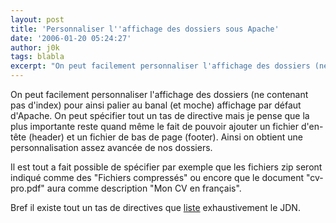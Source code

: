 ```yaml
---
layout: post
title: 'Personnaliser l''affichage des dossiers sous Apache'
date: '2006-01-20 05:24:27'
author: j0k
tags: blabla
excerpt: "On peut facilement personnaliser l'affichage des dossiers (ne contenant pas d'index) pour ainsi palier au banal (et moche) affichage par défaut d'Apache.     \nOn peut spécifier tout un tas de directive mais je pense que la plus importante reste quand même le fait de pouvoir ajouter un fichier d'en-tête (header) et un fichier de bas de page (footer). Ainsi on      …"
---
```


On peut facilement personnaliser l'affichage des dossiers (ne contenant pas d'index) pour ainsi palier au banal (et moche) affichage par défaut d'Apache.
On peut spécifier tout un tas de directive mais je pense que la plus importante reste quand même le fait de pouvoir ajouter un fichier d'en-tête (header) et un fichier de bas de page (footer). Ainsi on obtient une personnalisation assez avancée de nos dossiers.

Il est tout a fait possible de spécifier par exemple que les fichiers zip seront indiqué comme des &quot;Fichiers compressés&quot; ou encore que le document &quot;cv-pro.pdf&quot; aura comme description &quot;Mon CV en français&quot;.

Bref il existe tout un tas de directives que [liste](http://developpeur.journaldunet.com/tutoriel/out/060113-apache-htaccess-index-options.shtml) exhaustivement le JDN.
